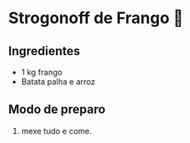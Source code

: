 # Strogonoff de Frango :chicken:

## Ingredientes

* 1 kg frango
* Batata palha e arroz

## Modo de preparo

1. mexe tudo e come.

